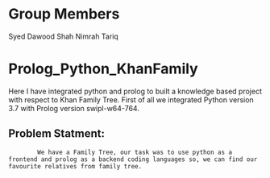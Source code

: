 # Group Members
Syed Dawood Shah
Nimrah Tariq

# Prolog_Python_KhanFamily
Here I have integrated python and prolog to built a knowledge based project with respect to Khan Family Tree.
First of all we integrated Python version 3.7 with Prolog version swipl-w64-764.
## Problem Statment:
            We have a Family Tree, our task was to use python as a frontend and prolog as a backend coding languages so, we can find our favourite relatives from family tree. 
